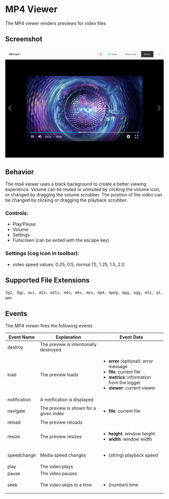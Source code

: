 # MP4 Viewer

The MP4 viewer renders previews for video files

## Screenshot
![Screenshot of MP4 viewer](images/mp4.png)


## Behavior

The mp4 viewer uses a black background to create a better viewing experience. Volume can be muted or unmuted by clicking the volume icon, or changed by dragging the volume scrubber. The position of the video can be changed by clicking or dragging the playback scrubber.

### Controls:

* Play/Pause
* Volume
* Settings
* Fullscreen (can be exited with the escape key)

### Settings (cog icon in toolbar):

* video speed values: 0.25, 0.5, normal (1), 1.25, 1.5, 2.0

## Supported File Extensions

`3g2, 3gp, avi, m2v, m2ts, m4v, mkv, mov, mp4, mpeg, mpg, ogg, mts, qt, wmv`

## Events
The MP4 viewer fires the following events

| Event Name | Explanation | Event Data |
| --- | --- | --- |
| destroy | The preview is intentionally destroyed ||
| load |  The preview loads | <ul> <li> **error** (optional): error message </li> <li> **file**: current file </li> <li> **metrics**: information from the logger </li> <li> **viewer**: current viewer </li> </ul> |
| notification | A notification is displayed ||
| navigate | The preview is shown for a given index | <ul> <li> **file**: current file </li> </ul> |
| reload | The preview reloads ||
| resize | The preview resizes |<ul> <li> **height**: window height </li> <li> **width**: window width </li> </ul> |
| speedchange | Media speed changes | <ul> <li> {string} playback speed </li> </ul> |
| play | The video plays ||
| pause | The video pauses ||
| seek | The video skips to a time | <ul> <li> {number} time </li> </ul> |
